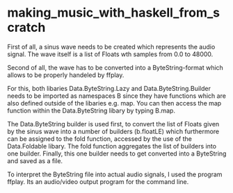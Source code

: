 # making_music_with_haskell_from_scratch

First of all, a sinus wave needs to be created which represents the audio signal. The wave itself is a list of Floats wth samples from 0.0 to 48000.

Second of all, the wave has to be converted into a ByteString-format which allows to be properly handeled by ffplay.

For this, both libaries Data.ByteString.Lazy and Data.ByteString.Builder needs to be imported as namespaces B since they have functions which are also defined outside of the libaries e.g. map. You can then access the map function within the Data.ByteString libary by typing B.map.

The Data.ByteString builder is used first, to convert the list of Floats given by the sinus wave into a number of builders (b.floatLE) which furthermore can be assigned to the fold function, accessed by the use of the Data.Foldable libary. The fold function aggregates the list of builders into one builder. Finally, this one builder needs to get converted into a ByteString and saved as a file. 

To interpret the ByteString file into actual audio signals, I used the program ffplay. Its an audio/video output program for the command line. 
